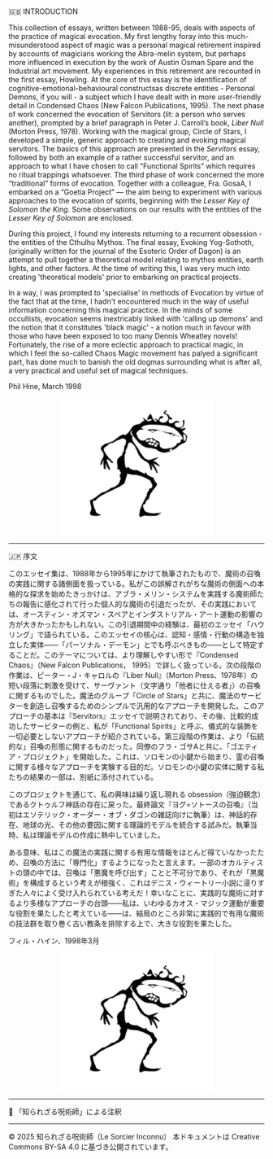 #
🇬🇧 INTRODUCTION

This collection of essays, written between 1988-95, deals with aspects of the practice of magical evocation. My first lengthy foray into this much-misunderstood aspect of magic was a personal magical retirement inspired by accounts of magicians working the Abra-melin system, but perhaps more influenced in execution by the work of Austin Osman Spare and the Industrial art movement. My experiences in this retirement are recounted in the first essay, Howling. At the core of this essay is the identification of cognitive-emotional-behavioural constructsas discrete entities - Personal Demons, if you will - a subject which I have dealt with in more user-friendly detail in Condensed Chaos (New Falcon Publications, 1995). The next phase of work concerned the evocation of Servitors (lit: a person who serves another), prompted by a brief paragraph in Peter J. Carroll’s book, *Liber Null* (Morton Press, 1978). Working with the magical group, Circle of Stars, I developed a simple, generic approach to creating and evoking magical servitors. The basics of this approach are presented in the *Servitors* essay, followed by both an example of a rather successful servitor, and an approach to what I have chosen to call “Functional Spirits” which requires no ritual trappings whatsoever. The third phase of work concerned the more “traditional” forms of evocation. Together with a colleague, Fra. GosaA, I embarked on a “Goetia Project” — the aim being to experiment with various approaches to the evocation of spirits, beginning with the *Lesser Key of Solomon the King*. Some observations on our results with the entities of the *Lesser Key of Solomon* are enclosed.

During this project, I found my interests returning to a recurrent obsession - the entities of the Cthulhu Mythos. The final essay, Evoking Yog-Sothoth, (originally written for the journal of the Esoteric Order of Dagon) is an attempt to pull together a theoretical model relating to mythos entities, earth lights, and other factors. At the time of writing this, I was very much into creating 'theoretical models' prior to embarking on practical projects.

In a way, I was prompted to 'specialise' in methods of Evocation by virtue of the fact that at the time, I hadn't encountered much in the way of useful information concerning this magical practice. In the minds of some occultists, evocation seems inextricably linked with 'calling up demons' and the notion that it constitutes 'black magic' - a notion much in favour with those who have been exposed to too many Dennis Wheatley novels! Fortunately, the rise of a more eclectic approach to practical magic, in which I feel the so-called Chaos Magic movement has palyed a significant part, has done much to banish the old dogmas surrounding what is after all, a very practical and useful set of magical techniques.

Phil Hine, March 1998

<div align="center">
  <img src="hine_evocation_pic_001.png" width="300">
</div>

---

🇯🇵 序文

このエッセイ集は、1988年から1995年にかけて執筆されたもので、魔術の召喚の実践に関する諸側面を扱っている。私がこの誤解されがちな魔術の側面への本格的な探求を始めたきっかけは、アブラ・メリン・システムを実践する魔術師たちの報告に感化されて行った個人的な魔術の引退だったが、その実践においては、オースティン・オズマン・スペアとインダストリアル・アート運動の影響の方が大きかったかもしれない。この引退期間中の経験は、最初のエッセイ「ハウリング」で語られている。このエッセイの核心は、認知・感情・行動の構造を独立した実体——「パーソナル・デーモン」とでも呼ぶべきもの——として特定することだ。このテーマについては、より理解しやすい形で『Condensed Chaos』（New Falcon Publications， 1995）で詳しく扱っている。次の段階の作業は、ピーター・J・キャロルの『Liber Null』（Morton Press、1978年）の短い段落に刺激を受けて、サーヴァント（文字通り「他者に仕える者」）の召喚に関するものでした。魔法のグループ「Circle of Stars」と共に、魔法のサービターを創造し召喚するためのシンプルで汎用的なアプローチを開発した。このアプローチの基本は『Servitors』エッセイで説明されており、その後、比較的成功したサービターの例と、私が「Functional Spirits」と呼ぶ、儀式的な装飾を一切必要としないアプローチが紹介されている。第三段階の作業は、より「伝統的な」召喚の形態に関するものだった。同僚のフラ・ゴサAと共に、「ゴエティア・プロジェクト」を開始した。これは、ソロモンの小鍵から始まり、霊の召喚に関する様々なアプローチを実験する目的だ。ソロモンの小鍵の实体に関する私たちの結果の一部は、別紙に添付されている。

このプロジェクトを通じて、私の興味は繰り返し現れる obsession（強迫観念）であるクトゥルフ神話の存在に戻った。最終論文『ヨグ=ソトースの召喚』（当初はエソテリック・オーダー・オブ・ダゴンの雑誌向けに執筆）は、神話的存在、地球の光、その他の要因に関する理論的モデルを統合する試みだ。執筆当時、私は理論モデルの作成に熱中していました。

ある意味、私はこの魔法の実践に関する有用な情報をほとんど得ていなかったため、召喚の方法に「専門化」するようになったと言えます。一部のオカルティストの頭の中では、召喚は「悪魔を呼び出す」ことと不可分であり、それが「黒魔術」を構成するという考えが根強く、これはデニス・ウィートリー小説に浸りすぎた人々によく受け入れられている考えだ！幸いなことに、実践的な魔術に対するより多様なアプローチの台頭——私は、いわゆるカオス・マジック運動が重要な役割を果たしたと考えている——は、結局のところ非常に実践的で有用な魔術の技法群を取り巻く古い教条を排除する上で、大きな役割を果たした。

フィル・ハイン、1998年3月

<div align="center">
  <img src="hine_evocation_pic_001.png" width="300">
</div>

---

🐌 「知られざる呪術師」による注釈




---

© 2025 知られざる呪術師（Le Sorcier Inconnu）
本ドキュメントは Creative Commons BY-SA 4.0 に基づき公開されています。

